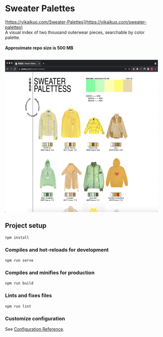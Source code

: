 # Sweater Palettes

[https://yikaikuo.com/Sweater-Palettes](https://yikaikuo.com/sweater-palettes)
<br>
A visual index of two thousand outerwear pieces, searchable by color palette. 
<br>
<br>
<strong>Approximate repo size is 500 MB</strong>
<br>
<br>

<p align="center">
  <img height="500" src="./docs/screenshot1.png">  
</p>


## Project setup
```
npm install
```

### Compiles and hot-reloads for development
```
npm run serve
```

### Compiles and minifies for production
```
npm run build
```

### Lints and fixes files
```
npm run lint
```

### Customize configuration
See [Configuration Reference](https://cli.vuejs.org/config/).
